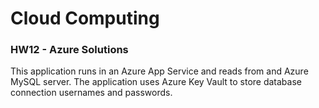 # Cloud Computing
### HW12 - Azure Solutions

This application runs in an Azure App Service and reads from and Azure MySQL server.
The application uses Azure Key Vault to store database connection usernames and passwords. 
